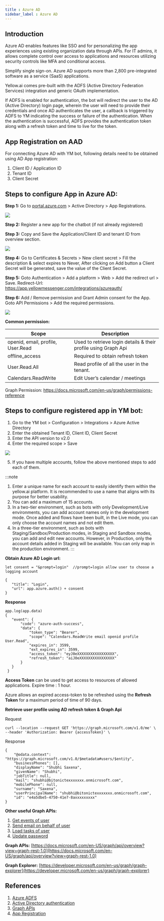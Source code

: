 ```yaml
---
title : Azure AD
sidebar_label : Azure AD
---
```

## Introduction
Azure AD enables features like SSO and for personalizing the app experiences using existing organization data through APIs. For IT admins, it allows complete control over access to applications and resources utilizing security controls like MFA and conditional access.

Simplify single sign-on. Azure AD supports more than 2,800 pre-integrated software as a service (SaaS) applications.

Yellow.ai comes pre-built with the ADFS (Active Directory Federation Services) integration and generic OAuth implementation.

If ADFS is enabled for authentication, the bot will redirect the user to the AD (Active Directory) login page, wherein the user will need to provide their credentials and once AD authenticates the user, a callback is triggered by ADFS to YM indicating the success or failure of the authentication. When the authentication is successful, ADFS provides the authentication token along with a refresh token and time to live for the token.



## App Registration on AAD

For connecting Azure AD with YM bot, following details need to be obtained using AD App registration:

1. Client ID / Application ID
2. Tenant ID
3. Client Secret


## Steps to configure App in Azure AD:

**Step 1:** Go to [portal.azure.com](https://portal.azure.com/) > Active Directory > App Registrations.

![](https://i.imgur.com/CcHq8fL.png)


**Step 2:** Register a new app for the chatbot (if not already registered)

**Step 3:** Copy and Save the Application/Client ID and tenant ID from overview section.


![](https://i.imgur.com/CcHq8fL.png)


**Step 4:** Go to Certificates & Secrets > New client secret > Fill the description & select expires to Never, After clicking on Add button a Client Secret will be generated, save the value of the Client Secret.

**Step 5:** Goto Authentication > Add a platform > Web > Add the redirect url > Save.
Redirect-Url: https://app.yellowmessenger.com/integrations/azureauth/

**Step 6:** Add / Remove permission and Grant Admin consent for the App.
Goto API Permissions > Add the required permissions.

![](https://lh6.googleusercontent.com/z37T-8_2hO-v88FOY15bYZs3ZhNy7HK2hX3mR_uKF6Qh1L77cnBuHBc2IPXZX_Qm-glHTF5mBPkQnWNVa2eo3t6MmkDGhQWrpg-jDZdVWr3So_JH7QKeS9milnNcDW7YWTDj1dhP)


**Common permission:**

| Scope                             | Description                                                    |
| --------------------------------- | -------------------------------------------------------------- |
| openid, email, profile, User.Read | Used to retrieve login details & their profile using Graph Api |
| offline_access                    | Required to obtain refresh token                               |
| User.Read.All                     | Read profile of all the user in the tenant.                    |
| Calendars.ReadWrite               | Edit User’s calendar / meetings                                |

Graph Permission: https://docs.microsoft.com/en-us/graph/permissions-reference


## Steps to configure registered app in YM bot:
1. Go to the YM bot > Configuration > Integrations > Azure Active Directory
2. Enter the obtained Tenant ID, Client ID, Client Secret
3. Enter the API version to v2.0
4. Enter the required scope > Save


![](https://i.imgur.com/IfoUcrn.png)

5. If you have multiple accounts, follow the above mentioned steps to add each of them.

:::note
1. Enter a unique name for each account to easily identify them within the yellow.ai platform. It is recommended to use a name that aligns with its purpose for better usability. 
2. You can add a maximum of 15 accounts.
3. In a two-tier environment, such as bots with only Development/Live environments, you can add account names only in the development mode. Once added and flows have been built, in the Live mode, you can only choose the account names and not edit them.
4. In a three-tier environment, such as bots with Staging/Sandbox/Production modes, in Staging and Sandbox modes, you can add and edit new accounts. However, in Production, only the account details added in Staging will be available. You can only map in the production environment.
:::


**Obtain Azure AD** **Login url:**

    let consent = "&prompt=login"  //prompt=login allow user to choose a logging account

    {
       "title": "Login",
       "url": app.azure.auth() + consent                     
    }

**Response**

    app.log(app.data)
    {
       "event": {
           "code": "azure-auth-success",
           "data": {
               "token_type": "Bearer",
               "scope": "Calendars.ReadWrite email openid profile User.Read",
               "expires_in": 3599,
               "ext_expires_in": 3599,
               "access_token": "eyJ0eXXXXXXXXXXXXXXXXX",
               "refresh_token": "aiJ0eXXXXXXXXXXXXXXXX"
           }
       }
     }

**Access Token** can be used to get access to resources of allowed applications.
Expire time : 1 hour.

Azure allows an expired access-token to be refreshed using the **Refresh Token** for a maximum period of time of 90 days.

**Retrieve user profile using AD refresh token & Graph Api**

Request

    curl --location --request GET 'https://graph.microsoft.com/v1.0/me' \
    --header 'Authorization: Bearer {accessToken}' \

Response

    {
        "@odata.context": "https://graph.microsoft.com/v1.0/$metadata#users/$entity",
        "businessPhones": [],
        "displayName": "Shubhi Saxena",
        "givenName": "Shubhi",
        "jobTitle": null,
        "mail": "shubhi@bitonictexxxxxxx.onmicrosoft.com",
        "mobilePhone": null,
        "surname": "Saxena",
        "userPrincipalName": "shubhi@bitonictexxxxxxx.onmicrosoft.com",
        "id": "e4a5dbe5-4750-41e7-8axxxxxxxxx"
    }

**Other useful Graph APIs:**

1. [Get events of user](https://docs.microsoft.com/en-us/graph/api/user-list-events?view=graph-rest-1.0&tabs=http)
2. [Send email on behalf of user](https://docs.microsoft.com/en-us/graph/api/user-sendmail?view=graph-rest-1.0&tabs=http)
3. [Load tasks of user](https://docs.microsoft.com/en-us/graph/api/planneruser-list-tasks?view=graph-rest-1.0&tabs=http)
4. [Update password](https://docs.microsoft.com/en-us/graph/api/resources/passwordprofile?view=graph-rest-1.0)

**Graph APIs:**
 [https://docs.microsoft.com/en-US/graph/api/overview?view=graph-rest-1.0](https://docs.microsoft.com/en-US/graph/api/overview?view=graph-rest-1.0)

**Graph Explorer:** [https://developer.microsoft.com/en-us/graph/graph-explorer](https://developer.microsoft.com/en-us/graph/graph-explorer)


## References
1. [Azure ADFS](https://docs.microsoft.com/en-us/windows-server/identity/ad-fs/overview/whats-new-active-directory-federation-services-windows-server)
2. [Active Directory authentication](https://docs.microsoft.com/en-us/microsoftteams/platform/tabs/how-to/authentication/auth-flow-tab)
3. [Graph APIs](https://docs.microsoft.com/en-US/graph/api/overview?view=graph-rest-1.0)
4. [App Registration](https://docs.microsoft.com/en-us/azure/active-directory/develop/quickstart-register-app)
